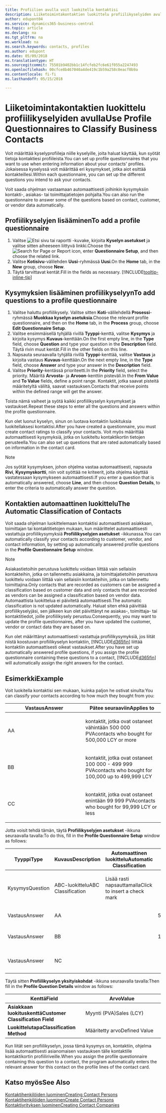 ```yaml
---
title: Profiilien avulla voit luokitella kontaktisi
description: Liiketoimintakontaktien luokittelu profiilikyselyiden avulla
author: edupont04
ms.service: dynamics365-business-central
ms.topic: article
ms.devlang: na
ms.tgt_pltfrm: na
ms.workload: na
ms.search.keywords: contacts, profiles
ms.author: edupont
ms.date: 05/09/2018
ms.translationtype: HT
ms.sourcegitcommit: 75501b9402bb1c14fcfeb2fc6e61f055a2247493
ms.openlocfilehash: 00cfce8b467040a4de419c1b59a258c0eacf0b9a
ms.contentlocale: fi-fi
ms.lasthandoff: 05/15/2018

---
```


# <a name="use-profile-questionnaires-to-classify-business-contacts"></a><span data-ttu-id="5d779-103">Liiketoimintakontaktien luokittelu profiilikyselyiden avulla</span><span class="sxs-lookup"><span data-stu-id="5d779-103">Use Profile Questionnaires to Classify Business Contacts</span></span>
<span data-ttu-id="5d779-104">Voit määrittää kyselyprofiileja niille kyselyille, joita haluat käyttää, kun syötät tietoja kontaktiesi profiileista.</span><span class="sxs-lookup"><span data-stu-id="5d779-104">You can set up profile questionnaires that you want to use when entering information about your contacts' profiles.</span></span> <span data-ttu-id="5d779-105">Jokaisessa kyselyssä voit määrittää eri kysymykset, jotka aiot esittää kontakteillesi.</span><span class="sxs-lookup"><span data-stu-id="5d779-105">Within each questionnaire, you can set up the different questions you intend to ask your contacts.</span></span>  

<span data-ttu-id="5d779-106">Voit saada ohjelman vastaamaan automaattisesti joihinkin kysymyksiin kontakti-, asiakas- tai toimittajatietojen pohjalta.</span><span class="sxs-lookup"><span data-stu-id="5d779-106">You can also run the questionnaire to answer some of the questions based on contact, customer, or vendor data automatically.</span></span>  

## <a name="to-add-a-profile-questionnaire"></a><span data-ttu-id="5d779-107">Profiilikyselyjen lisääminen</span><span class="sxs-lookup"><span data-stu-id="5d779-107">To add a profile questionnaire</span></span>
1.  <span data-ttu-id="5d779-108">Valitse ![Etsi sivu tai raportti](media/ui-search/search_small.png "Etsi sivu tai raportti -kuvake") -kuvake, kirjoita **Kyselyn asetukset** ja valitse sitten aiheeseen liittyvä linkki.</span><span class="sxs-lookup"><span data-stu-id="5d779-108">Choose the ![Search for Page or Report](media/ui-search/search_small.png "Search for Page or Report icon") icon, enter **Questionnaire Setup**, and then choose the related link.</span></span>  
2.  <span data-ttu-id="5d779-109">Valitse **Kotisivu**-välilehden **Uusi**-ryhmässä **Uusi**.</span><span class="sxs-lookup"><span data-stu-id="5d779-109">On the **Home** tab, in the **New** group, choose **New**.</span></span>  
3.  <span data-ttu-id="5d779-110">Täytä tarvittavat kentät.</span><span class="sxs-lookup"><span data-stu-id="5d779-110">Fill in the fields as necessary.</span></span> [!INCLUDE[tooltip-inline-tip](includes/tooltip-inline-tip_md.md)]  

## <a name="to-add-questions-to-a-profile-questionnaire"></a><span data-ttu-id="5d779-111">Kysymyksien lisääminen profiilikyselyyn</span><span class="sxs-lookup"><span data-stu-id="5d779-111">To add questions to a profile questionnaire</span></span>
1.  <span data-ttu-id="5d779-112">Valitse haluttu profiilikysely. Valitse sitten **Koti**-välilehdellä **Prosessi**-ryhmässä **Muokkaa kyselyn asetuksia**.</span><span class="sxs-lookup"><span data-stu-id="5d779-112">Choose the relevant profile questionnaire, and then on the **Home** tab, in the **Process** group, choose **Edit Questionnaire Setup**.</span></span>  
2.  <span data-ttu-id="5d779-113">Valitse ensimmäisellä tyhjällä rivillä **Tyyppi**-kenttä, valitse **Kysymys** ja kirjoita kysymys **Kuvaus**-kenttään.</span><span class="sxs-lookup"><span data-stu-id="5d779-113">On the first empty line, in the **Type** field, choose **Question** and type your question in the **Description** field.</span></span> <span data-ttu-id="5d779-114">Täytä rivin muut kentät.</span><span class="sxs-lookup"><span data-stu-id="5d779-114">Fill in the other fields on this line.</span></span>  
3.  <span data-ttu-id="5d779-115">Napsauta seuraavalla tyhjällä rivillä **Tyyppi**-kenttää, valitse **Vastaus** ja kirjoita vastaus **Kuvaus**-kenttään.</span><span class="sxs-lookup"><span data-stu-id="5d779-115">On the next empty line, in the **Type** field, choose **Answer** and type your answer in the **Description** field.</span></span>  
4.  <span data-ttu-id="5d779-116">Valitse **Priority**-kentässä prioriteetti.</span><span class="sxs-lookup"><span data-stu-id="5d779-116">In the **Priority** field, select the priority.</span></span> <span data-ttu-id="5d779-117">Määritä **Arvosta**- ja **Arvoon**-kenttiin pisteväli.</span><span class="sxs-lookup"><span data-stu-id="5d779-117">In the **From Value** and **To Value** fields, define a point range.</span></span> <span data-ttu-id="5d779-118">Kontaktit, jotka saavat pisteitä määritetyltä väliltä, saavat vastauksen.</span><span class="sxs-lookup"><span data-stu-id="5d779-118">Contacts that receive points within the defined range will get the answer.</span></span>  

<span data-ttu-id="5d779-119">Toista nämä vaiheet ja syötä kaikki profiilikyselyn kysymykset ja vastaukset.</span><span class="sxs-lookup"><span data-stu-id="5d779-119">Repeat these steps to enter all the questions and answers within the profile questionnaire.</span></span>

<span data-ttu-id="5d779-120">Kun olet luonut kyselyn, sinun on luotava kontaktin luokituksia luokitellaksesi kontaktisi.</span><span class="sxs-lookup"><span data-stu-id="5d779-120">After you have created a questionnaire, you must create contact ratings to classify your contacts.</span></span> <span data-ttu-id="5d779-121">Voit myös määrittää automaattisesti kysymyksiä, jotka on luokiteltu kontaktikortin tietojen perusteella.</span><span class="sxs-lookup"><span data-stu-id="5d779-121">You can also set up questions that are rated automatically based on information in the contact card.</span></span>  

> [!NOTE]
> <span data-ttu-id="5d779-122">Jos syötät kysymyksen, johon ohjelma vastaa automaattisesti, napsauta <STRONG>Rivi</STRONG>, <STRONG>Kysymyskortti</STRONG>, niin voit syöttää ne kriteerit, joita ohjelma käyttää vastatessaan kysymykseen automaattisesti.</span><span class="sxs-lookup"><span data-stu-id="5d779-122">If you enter a question that is automatically answered, choose <STRONG>Line</STRONG>, and then choose <STRONG>Question Details</STRONG>, to enter the criteria to automatically answer the question.</span></span>

## <a name="the-automatic-classification-of-contacts"></a><span data-ttu-id="5d779-123">Kontaktien automaattinen luokittelu</span><span class="sxs-lookup"><span data-stu-id="5d779-123">The Automatic Classification of Contacts</span></span>
<span data-ttu-id="5d779-124">Voit saada ohjelman luokittelemaan kontaktisi automaattisesti asiakkaan, toimittajan tai kontaktitietojen mukaan, kun määrittelet automaattisesti vastattuja profiilikysymyksiä **Profiilikyselyjen asetukset** -ikkunassa.</span><span class="sxs-lookup"><span data-stu-id="5d779-124">You can automatically classify your contacts according to customer, vendor, and contact information, by setting up automatically answered profile questions in the **Profile Questionnaire Setup** window.</span></span>  

> [!NOTE]
> <span data-ttu-id="5d779-125">Asiakastietoihin perustuva luokittelu voidaan liittää vain sellaisiin kontakteihin, jotka on tallennettu asiakkaina, ja toimittajatietoihin perustuva luokittelu voidaan liittää vain sellaisiin kontakteihin, jotka on tallennettu toimittajina.</span><span class="sxs-lookup"><span data-stu-id="5d779-125">Only contacts that are recorded as customers can be assigned a classification based on customer data and only contacts that are recorded as vendors can be assigned a classification based on vendor data.</span></span> <span data-ttu-id="5d779-126">Automaattista luokittelua ei päivitetä automaattisesti.</span><span class="sxs-lookup"><span data-stu-id="5d779-126">The automatic classification is not updated automatically.</span></span> <span data-ttu-id="5d779-127">Haluat siten ehkä päivittää profiilikyselyjäsi, sen jälkeen kun olet päivittänyt ne asiakas-, toimittaja- tai kontaktitiedot, joille profiilikysely perustuu.</span><span class="sxs-lookup"><span data-stu-id="5d779-127">Consequently, you may want to update the profile questionnaires, after you have updated the customer, vendor or contact data they are based on.</span></span>  

<span data-ttu-id="5d779-128">Kun olet määrittänyt automaattisesti vastattuja profiilikysymyksiä, jos liität niistä koostuvan profiilikyselyn kontaktiin, [!INCLUDE[d365fin](includes/d365fin_md.md)] liittää kontaktiin automaattisesti oikeat vastaukset.</span><span class="sxs-lookup"><span data-stu-id="5d779-128">After you have set up automatically answered profile questions, if you assign the profile questionnaire containing these questions to a contact, [!INCLUDE[d365fin](includes/d365fin_md.md)] will automatically assign the right answers for the contact.</span></span>  

## <a name="example"></a><span data-ttu-id="5d779-129">Esimerkki</span><span class="sxs-lookup"><span data-stu-id="5d779-129">Example</span></span>
<span data-ttu-id="5d779-130">Voit luokitella kontaktisi sen mukaan, kuinka paljon he ostivat sinulta:</span><span class="sxs-lookup"><span data-stu-id="5d779-130">You can classify your contacts according to how much they bought from you:</span></span>

<table>
<colgroup>
<col style="width: 50%" />
<col style="width: 50%" />
</colgroup>
<thead>
<tr class="header">
<th><span data-ttu-id="5d779-131"><strong>Vastaus</strong></span><span class="sxs-lookup"><span data-stu-id="5d779-131"><strong>Answer</strong></span></span></th>
<th><span data-ttu-id="5d779-132"><strong>Pätee seuraaviin</strong></span><span class="sxs-lookup"><span data-stu-id="5d779-132"><strong>Applies to</strong></span></span></th>
</tr>
</thead>
<tbody>
<tr class="odd">
<td><p><span data-ttu-id="5d779-133">A</span><span class="sxs-lookup"><span data-stu-id="5d779-133">A</span></span></p></td>
<td><p><span data-ttu-id="5d779-134">kontaktit, jotka ovat ostaneet vähintään 500 000 PVA</span><span class="sxs-lookup"><span data-stu-id="5d779-134">contacts who bought for 500,000 LCY or more</span></span></p></td>
</tr>
<tr class="even">
<td><p><span data-ttu-id="5d779-135">B</span><span class="sxs-lookup"><span data-stu-id="5d779-135">B</span></span></p></td>
<td><p><span data-ttu-id="5d779-136">kontaktit, jotka ovat ostaneet 100 000 - 499 999 PVA</span><span class="sxs-lookup"><span data-stu-id="5d779-136">contacts who bought for 100,000 up to 499,999 LCY</span></span></p></td>
</tr>
<tr class="odd">
<td><p><span data-ttu-id="5d779-137">C</span><span class="sxs-lookup"><span data-stu-id="5d779-137">C</span></span></p></td>
<td><p><span data-ttu-id="5d779-138">kontaktit, jotka ovat ostaneet enintään 99 999 PVA</span><span class="sxs-lookup"><span data-stu-id="5d779-138">contacts who bought for 99,999 LCY or less</span></span></p></td>
</tr>
</tbody>
</table>

<span data-ttu-id="5d779-139">Jotta voisit tehdä tämän, täytä **Profiilikyselyjen asetukset** -ikkuna seuraavalla tavalla:</span><span class="sxs-lookup"><span data-stu-id="5d779-139">To do this, fill in the **Profile Questionnaire Setup** window as follows:</span></span>


<table>
<colgroup>
<col style="width: 20%" />
<col style="width: 20%" />
<col style="width: 20%" />
<col style="width: 20%" />
<col style="width: 20%" />
</colgroup>
<thead>
<tr class="header">
<th><span data-ttu-id="5d779-140"><strong>Tyyppi</strong></span><span class="sxs-lookup"><span data-stu-id="5d779-140"><strong>Type</strong></span></span></th>
<th><span data-ttu-id="5d779-141"><strong>Kuvaus</strong></span><span class="sxs-lookup"><span data-stu-id="5d779-141"><strong>Description</strong></span></span></th>
<th><span data-ttu-id="5d779-142"><strong>Automaattinen luokittelu</strong></span><span class="sxs-lookup"><span data-stu-id="5d779-142"><strong>Automatic Classification</strong></span></span></th>
<th><span data-ttu-id="5d779-143"><strong>Arvosta</strong></span><span class="sxs-lookup"><span data-stu-id="5d779-143"><strong>From Value</strong></span></span></th>
<th><span data-ttu-id="5d779-144"><strong>Arvoon</strong></span><span class="sxs-lookup"><span data-stu-id="5d779-144"><strong>To Value</strong></span></span></th>
</tr>
</thead>
<tbody>
<tr class="odd">
<td><p><span data-ttu-id="5d779-145">Kysymys</span><span class="sxs-lookup"><span data-stu-id="5d779-145">Question</span></span></p></td>
<td><p><span data-ttu-id="5d779-146">ABC-luokittelu</span><span class="sxs-lookup"><span data-stu-id="5d779-146">ABC Classification</span></span></p></td>
<td><p><span data-ttu-id="5d779-147">Lisää rasti napsauttamalla</span><span class="sxs-lookup"><span data-stu-id="5d779-147">Click to insert a check mark</span></span></p></td>
<td><p> </p></td>
<td><p> </p></td>
</tr>
<tr class="even">
<td><p><span data-ttu-id="5d779-148">Vastaus</span><span class="sxs-lookup"><span data-stu-id="5d779-148">Answer</span></span></p></td>
<td><p><span data-ttu-id="5d779-149">A</span><span class="sxs-lookup"><span data-stu-id="5d779-149">A</span></span></p></td>
<td><p> </p></td>
<td><p><span data-ttu-id="5d779-150">500,000</span><span class="sxs-lookup"><span data-stu-id="5d779-150">500,000</span></span></p></td>
<td><p> </p></td>
</tr>
<tr class="odd">
<td><p><span data-ttu-id="5d779-151">Vastaus</span><span class="sxs-lookup"><span data-stu-id="5d779-151">Answer</span></span></p></td>
<td><p><span data-ttu-id="5d779-152">B</span><span class="sxs-lookup"><span data-stu-id="5d779-152">B</span></span></p></td>
<td><p> </p></td>
<td><p><span data-ttu-id="5d779-153">100 000</span><span class="sxs-lookup"><span data-stu-id="5d779-153">100,000</span></span></p></td>
<td><p><span data-ttu-id="5d779-154">499 999</span><span class="sxs-lookup"><span data-stu-id="5d779-154">499,999</span></span></p></td>
</tr>
<tr class="even">
<td><p><span data-ttu-id="5d779-155">Vastaus</span><span class="sxs-lookup"><span data-stu-id="5d779-155">Answer</span></span></p></td>
<td><p><span data-ttu-id="5d779-156">N</span><span class="sxs-lookup"><span data-stu-id="5d779-156">C</span></span></p></td>
<td><p> </p></td>
<td><p> </p></td>
<td><p><span data-ttu-id="5d779-157">99 999</span><span class="sxs-lookup"><span data-stu-id="5d779-157">99,999</span></span></p></td>
</tr>
</tbody>
</table>

<span data-ttu-id="5d779-158">Täytä sitten **Profiilikyselyn yksityiskohdat** -ikkuna seuraavalla tavalla:</span><span class="sxs-lookup"><span data-stu-id="5d779-158">Then fill in the **Profile Question Details** window as follows:</span></span>
<table>
<colgroup>
<col style="width: 50%" />
<col style="width: 50%" />
</colgroup>
<thead>
<tr class="header">
<th><span data-ttu-id="5d779-159"><strong>Kenttä</strong></span><span class="sxs-lookup"><span data-stu-id="5d779-159"><strong>Field</strong></span></span></th>
<th><span data-ttu-id="5d779-160"><strong>Arvo</strong></span><span class="sxs-lookup"><span data-stu-id="5d779-160"><strong>Value</strong></span></span></th>
</tr>
</thead>
<tbody>
<tr>
<td><span data-ttu-id="5d779-161"><strong>Asiakkaan luokituskenttä</strong></span><span class="sxs-lookup"><span data-stu-id="5d779-161"><strong>Customer Classification Field</strong></span></span></td>
<td><span data-ttu-id="5d779-162"><emphasis>Myynti (PVA)</emphasis></span><span class="sxs-lookup"><span data-stu-id="5d779-162"><emphasis>Sales (LCY)</emphasis></span></span></td>
</tr>
<tr>
<td><span data-ttu-id="5d779-163"><strong>Luokittelutapa</strong></span><span class="sxs-lookup"><span data-stu-id="5d779-163"><strong>Classification Method</strong></span></span></td>
<td><span data-ttu-id="5d779-164"><emphasis>Määritetty arvo</emphasis></span><span class="sxs-lookup"><span data-stu-id="5d779-164"><emphasis>Defined Value</emphasis></span></span></td>
</tr>
</tbody>
</table>

<span data-ttu-id="5d779-165">Kun liität sen profiilikyselyn, jossa tämä kysymys on, kontaktiin, ohjelma lisää automaattisesti asianomaisen vastauksen tälle kontaktille kontaktikortin profiiliriveille.</span><span class="sxs-lookup"><span data-stu-id="5d779-165">When you assign the profile questionnaire containing this question to a contact, the program automatically enters the relevant answer for this contact on the profile lines of the contact card.</span></span>

## <a name="see-also"></a><span data-ttu-id="5d779-166">Katso myös</span><span class="sxs-lookup"><span data-stu-id="5d779-166">See Also</span></span>
[<span data-ttu-id="5d779-167">Kontaktihenkilöiden luominen</span><span class="sxs-lookup"><span data-stu-id="5d779-167">Creating Contact Persons</span></span>](marketing-create-contact-persons.md)  
[<span data-ttu-id="5d779-168">Kontaktihenkilöiden luominen</span><span class="sxs-lookup"><span data-stu-id="5d779-168">Create Contact Persons</span></span>](marketing-how-create-contact-persons.md)  
[<span data-ttu-id="5d779-169">Kontaktiyrityksen luominen</span><span class="sxs-lookup"><span data-stu-id="5d779-169">Creating Contact Companies</span></span>](marketing-create-contact-companies.md)  

